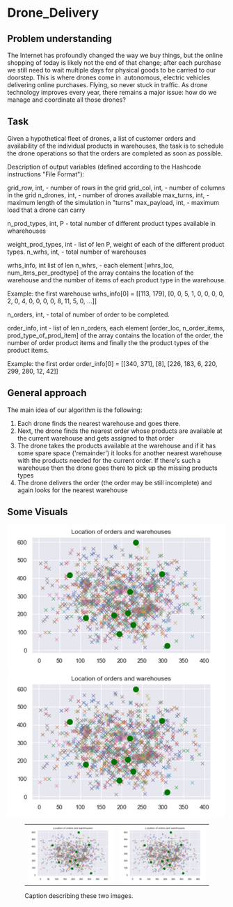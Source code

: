 # Drone_Delivery

## Problem understanding
The Internet has profoundly changed the way we buy things, but the online shopping of today is likely not the end of that change; after each purchase we still need to wait multiple days for physical goods to be carried to our doorstep. This is where drones come in ­ autonomous, electric vehicles delivering online purchases. Flying, so never stuck in traffic. As drone technology improves every year, there remains a major issue: how do we manage and coordinate all those drones?

## Task
Given a hypothetical fleet of drones, a list of customer orders and availability of the individual products in warehouses, the task is to schedule the drone operations so that the orders are completed as soon as possible.

Description of output variables (defined according to the Hashcode instructions "File Format"):

grid_row, int, - number of rows in the grid
grid_col, int, - number of columns in the grid
n_drones, int, - number of drones available
max_turns, int, - maximum length of the simulation in "turns"
max_payload, int, - maximum load that a drone can carry

n_prod_types, int, P - total number of different product types available in wharehouses

weight_prod_types, int - list of len P, weight of each of the different product types.
n_wrhs, int, - total number of warehouses

wrhs_info, int list of len n_whrs, - each element [whrs_loc, num_itms_per_prodtype] of the array contains the location of the warehouse and the number of items of each product type in the warehouse.

Example: the first warehouse wrhs_info[0] = [[113, 179], [0, 0, 5, 1, 0, 0, 0, 0, 2, 0, 4, 0, 0, 0, 0, 8, 11, 5, 0, ...]]

n_orders, int, - total of number of order to be completed.

order_info, int - list of len n_orders, each element [order_loc, n_order_items, prod_type_of_prod_item] of the array contains the location of the order, the number of order product items and finally the the product types of the product items.

Example: the first order order_info[0] = [[340, 371], [8], [226, 183, 6, 220, 299, 280, 12, 42]]

## General approach
The main idea of our algorithm is the following: 
<ol>
  <li>Each drone finds the nearest warehouse and goes there.</li>
  <li>Next, the drone finds the nearest order whose products are available at the current warehouse and gets assigned to that order</li> 
  <li>The drone takes the products available at the warehouse and if it has some spare space ('remainder') it looks for another nearest warehouse with the products needed for the current order. If there's such a warehouse then the drone goes there to pick up the missing products types </li>
  <li>The drone delivers the order (the order may be still incomplete) and again looks for the nearest warehouse</li>
</ol>

## Some Visuals
<div class="row">
  <div class="column">
    <img src="https://github.com/aryanmsr/Drone_Delivery/blob/main/Screen%20Shot%202022-01-13%20at%2012.16.45%20AM.png" alt="fig1" width = 500>
  </div>
  <div class="column">
    <img src="https://github.com/aryanmsr/Drone_Delivery/blob/main/Screen%20Shot%202022-01-13%20at%2012.16.45%20AM.png" alt="fig2" width = 500>
  </div>
</div>

<figure class="half">
  <table>
    <tr>
      <td>
        <img src="https://github.com/aryanmsr/Drone_Delivery/blob/main/Screen%20Shot%202022-01-13%20at%2012.16.45%20AM.png" alt="fig1" width = 500>
      </td>
      <td>
        <img src="https://github.com/aryanmsr/Drone_Delivery/blob/main/Screen%20Shot%202022-01-13%20at%2012.16.45%20AM.png" alt="fig2" width = 500>
      </td>
    </tr>
  </table>
  <figcaption>Caption describing these two images.</figcaption>
</figure>
